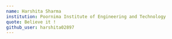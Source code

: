 ```yaml
---
name: Harshita Sharma
institution: Poornima Institute of Engineering and Technology
quote: Believe it !
github_user: harshita02897
---
```

